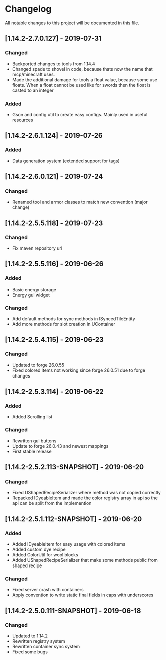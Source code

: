 # Changelog
All notable changes to this project will be documented in this file.

## [1.14.2-2.7.0.127] - 2019-07-31
### Changed
- Backported changes to tools from 1.14.4
- Changed spade to shovel in code, because thats now the name that mcp/minecraft uses.
- Made the additional damage for tools a float value, because some use floats. When a float cannot be used like for swords then the float is casted to an integer

### Added
- Gson and config util to create easy configs. Mainly used in useful resources

## [1.14.2-2.6.1.124] - 2019-07-26
### Added
- Data generation system (extended support for tags)

## [1.14.2-2.6.0.121] - 2019-07-24
### Changed
- Renamed tool and armor classes to match new convention (major change)

## [1.14.2-2.5.5.118] - 2019-07-23
### Changed
- Fix maven repository url

## [1.14.2-2.5.5.116] - 2019-06-26
### Added
- Basic energy storage
- Energy gui widget

### Changed
- Add default methods for sync methods in ISyncedTileEntity
- Add more methods for slot creation in UContainer

## [1.14.2-2.5.4.115] - 2019-06-23
### Changed
- Updated to forge 26.0.55
- Fixed colored items not working since forge 26.0.51 due to forge changes

## [1.14.2-2.5.3.114] - 2019-06-22
### Added
- Added Scrolling list

### Changed
- Rewritten gui buttons
- Update to forge 26.0.43 and newest mappings
- First stable release

## [1.14.2-2.5.2.113-SNAPSHOT] - 2019-06-20
### Changed
- Fixed UShapedRecipeSerializer where method was not copied correctly
- Repacked IDyeableItem and made the color registry array in api so the api can be split from the implemention

## [1.14.2-2.5.1.112-SNAPSHOT] - 2019-06-20
### Added 
- Added IDyeableItem for easy usage with colored items
- Added custom dye recipe
- Added ColorUtil for wool blocks
- Added UShapedRecipeSerializer that make some methods public from shaped recipe

### Changed
- Fixed server crash with containers
- Apply convention to write static final fields in caps with underscores

## [1.14.2-2.5.0.111-SNAPSHOT] - 2019-06-18
### Changed
- Updated to 1.14.2
- Rewritten registry system
- Rewritten container sync system
- Fixed some bugs

